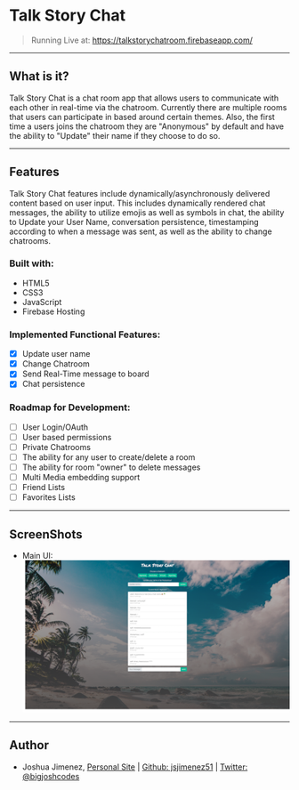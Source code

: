 # Talk Story Chat

> Running Live at: https://talkstorychatroom.firebaseapp.com/

---

## What is it?

Talk Story Chat is a chat room app that allows users to communicate with each other in real-time via the chatroom. Currently there are multiple rooms that users can participate in based around certain themes. Also, the first time a users joins the chatroom they are "Anonymous" by default and have the ability to "Update" their name if they choose to do so.

---

## Features

Talk Story Chat features include dynamically/asynchronously delivered content based on user input. This includes dynamically rendered chat messages, the ability to utilize emojis as well as symbols in chat, the ability to Update your User Name, conversation persistence, timestamping according to when a message was sent, as well as the ability to change chatrooms.

### Built with:

- HTML5
- CSS3
- JavaScript
- Firebase Hosting

### Implemented Functional Features:

- [x] Update user name
- [x] Change Chatroom
- [x] Send Real-Time message to board
- [x] Chat persistence

### Roadmap for Development:

- [ ] User Login/OAuth
- [ ] User based permissions
- [ ] Private Chatrooms
- [ ] The ability for any user to create/delete a room
- [ ] The ability for room "owner" to delete messages
- [ ] Multi Media embedding support
- [ ] Friend Lists
- [ ] Favorites Lists

---

## ScreenShots

- Main UI:  
  ![Main UI](public/src/imgs/tsc_screenshot.png)

---

## Author

- Joshua Jimenez, [Personal Site](https://bigjoshcodes.dev) | [Github: jsjimenez51](https://github.com/jsjimenez51) | [Twitter: @bigjoshcodes](https://twitter.com/bigjoshcodes)
